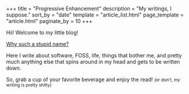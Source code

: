 +++
title = "Progressive Enhancement"
description = "My writings, I suppose."
sort_by = "date"
template = "article_list.html"
page_template = "article.html"
paginate_by = 10
+++

Hii! Welcome to my little blog!

[Why such a stupid name?](@/blog/2024-10-25-blog-name/index.md)

Here I write about software, FOSS, life, things that bother me, and pretty much anything else that spins around in my head and gets to be written down.

So, grab a cup of your favorite beverage and enjoy the read! <small>(or don't, my writing is pretty shitty)</small>
